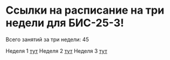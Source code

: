 # Ссылки на расписание на три недели для БИС-25-3!
Всего занятий за три недели: 45


Неделя 1 [тут](./timetable_1w.md)
Неделя 2 [тут](./timetable_2w.md)
Неделя 3 [тут](./timetable_3w.md)